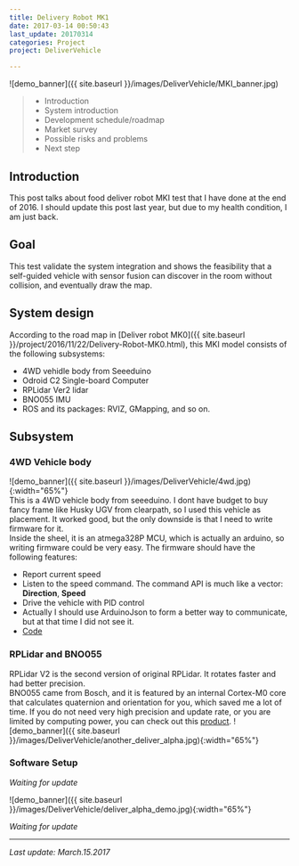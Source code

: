 ```yaml
---
title: Delivery Robot MK1
date: 2017-03-14 00:50:43
last_update: 20170314
categories: Project
project: DeliverVehicle

---
```


![demo_banner]({{ site.baseurl }}/images/DeliverVehicle/MKI_banner.jpg)

>* Introduction
>* System introduction
>* Development schedule/roadmap
>* Market survey
>* Possible risks and problems
>* Next step

## Introduction
This post talks about food deliver robot MKI test that I have done at the end of 2016.
I should update this post last year, but due to my health condition, I am just back.

## Goal  
This test validate the system integration and shows the feasibility that a self-guided vehicle with sensor fusion can discover in the room without collision, and eventually draw the map. 


## System design 
According to the road map in [Deliver robot MK0]({{ site.baseurl }}/project/2016/11/22/Delivery-Robot-MK0.html), this MKI model consists of the following subsystems:  

* 4WD vehidle body from Seeeduino  
* Odroid C2 Single-board Computer
* RPLidar Ver2 lidar 
* BNO055 IMU 
* ROS and its packages: RVIZ, GMapping, and so on.

## Subsystem

### 4WD Vehicle body 
![demo_banner]({{ site.baseurl }}/images/DeliverVehicle/4wd.jpg){:width="65%"}  
This is a 4WD vehicle body from seeeduino. I dont have budget to buy fancy frame like Husky UGV from clearpath, so I used this vehicle as placement. It worked good, but the only downside is that I need to write firmware for it.  
Inside the sheel, it is an atmega328P MCU, which is actually an arduino, so writing firmware could be very easy.
The firmware should have the following features:  

* Report current speed  
* Listen to the speed command. The command API is much like a vector: **Direction**, **Speed** 
* Drive the vehicle with PID control  
* Actually I should use ArduinoJson to form a better way to communicate, but at that time I did not see it.
* [Code](https://github.com/khjtony/deliver_robot/blob/mk0/src/vehicle_driver/encoder_test/motorDriverDemo/motorDriverDemo.ino)


### RPLidar and BNO055 
RPLidar V2 is the second version of original RPLidar. It rotates faster and had better precision.  
BNO055 came from Bosch, and it is featured by an internal Cortex-M0 core that calculates quaternion and orientation for you, which saved me a lot of time. If you do not need very high precision and update rate, or you are limited by computing power, you can check out this [product](https://learn.adafruit.com/adafruit-bno055-absolute-orientation-sensor/overview). 
![demo_banner]({{ site.baseurl }}/images/DeliverVehicle/another_deliver_alpha.jpg){:width="65%"}

### Software Setup  

*Waiting for update*

![demo_banner]({{ site.baseurl }}/images/DeliverVehicle/deliver_alpha_demo.jpg){:width="65%"}
 
*Waiting for update*

---
*Last update: March.15.2017*